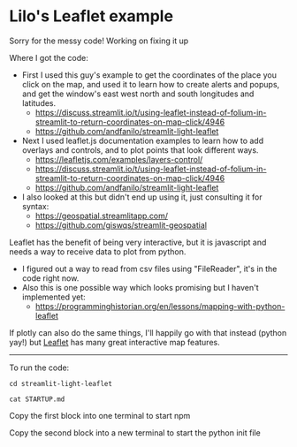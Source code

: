# Lilo's Leaflet example

Sorry for the messy code! Working on fixing it up

Where I got the code:
  
- First I used this guy's example to get the coordinates of the place you click on the map, and used it to learn how to create alerts and popups, and get the window's east west north and south longitudes and latitudes. 
  - https://discuss.streamlit.io/t/using-leaflet-instead-of-folium-in-streamlit-to-return-coordinates-on-map-click/4946
  - https://github.com/andfanilo/streamlit-light-leaflet
- Next I used leaflet.js documentation examples to learn how to add overlays and controls, and to plot points that look different ways.
  - https://leafletjs.com/examples/layers-control/
  - https://discuss.streamlit.io/t/using-leaflet-instead-of-folium-in-streamlit-to-return-coordinates-on-map-click/4946
  - https://github.com/andfanilo/streamlit-light-leaflet
- I also looked at this but didn't end up using it, just consulting it for syntax:
  - https://geospatial.streamlitapp.com/
  - https://github.com/giswqs/streamlit-geospatial

Leaflet has the benefit of being very interactive, but it is javascript and needs a way to receive data to plot from python.
- I figured out a way to read from csv files using "FileReader", it's in the code right now.
- Also this is one possible way which looks promising but I haven't implemented yet:
  - https://programminghistorian.org/en/lessons/mapping-with-python-leaflet


If plotly can also do the same things, I'll happily go with that instead (python yay!) but [Leaflet](https://leafletjs.com) has many great interactive map features. 


--------------------------------------------------------------------------


To run the code:

```
cd streamlit-light-leaflet

cat STARTUP.md
```

Copy the first block into one terminal to start npm

Copy the second block into a new terminal to start the python init file
